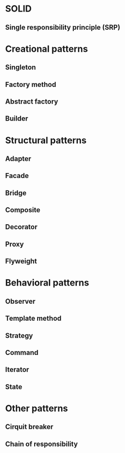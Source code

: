 # SOLID
## Single responsibility principle (SRP)
# Creational patterns
## Singleton
## Factory method
## Abstract factory
## Builder
# Structural patterns
## Adapter
## Facade
## Bridge
## Composite
## Decorator
## Proxy
## Flyweight
# Behavioral patterns
## Observer
## Template method
## Strategy
## Command
## Iterator
## State
# Other patterns
## Cirquit breaker
## Chain of responsibility